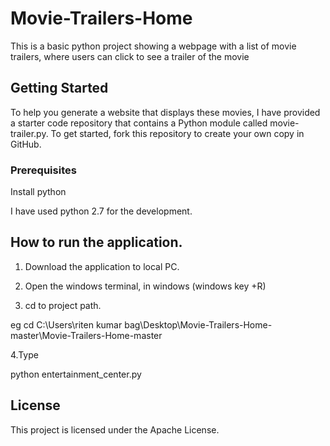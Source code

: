 # Movie-Trailers-Home

This is a  basic python project showing a webpage with a list of movie trailers, where users can click to  see a trailer of the 
movie


## Getting Started

To help you generate a website that displays these movies, I have  provided a starter code repository that contains a Python module called movie-trailer.py. To get started, fork this repository to create your own copy in GitHub.

### Prerequisites
Install python

I have used python 2.7 for the development.

## How to run the application.
1. Download the application to local PC.

2. Open the windows terminal, in windows (windows key +R)

3. cd to project path.

eg  cd C:\Users\riten kumar bag\Desktop\Movie-Trailers-Home-master\Movie-Trailers-Home-master

4.Type 

 python entertainment_center.py

## License

This project is licensed under the Apache License.





